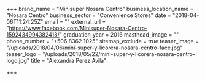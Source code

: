 +++
brand_name = "Minisuper Nosara Centro"
business_location_name = "Nosara Centro"
business_sector = "Convenience Stores"
date = "2018-04-06T11:24:25Z"
email = ""
external_url = "https://www.facebook.com/Minisuper-Nosara-Centro-1592434994382418/"
graduation_year = 2016
masthead_image = ""
phone_number = "+506 8362 1025"
sitemap_exclude = true
teaser_image = "/uploads/2018/04/06/mini-super-y-licorera-nosara-centro-face.jpg"
teaser_logo = "/uploads/2018/05/22/mini-super-y-licorera-nosara-centro-logo.jpg"
title = "Alexandra Perez Avila"

+++
